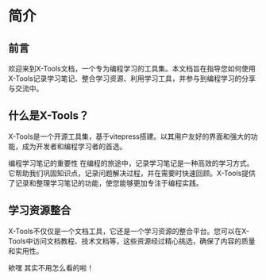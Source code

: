 # 简介

## 前言
欢迎来到X-Tools文档，一个专为编程学习的工具集。本文档旨在指导您如何使用X-Tools记录学习笔记、整合学习资源、利用学习工具，并参与到编程学习的分享与交流中。

## 什么是X-Tools？
X-Tools是一个开源工具集，基于vitepress搭建。以其用户友好的界面和强大的功能，成为开发者和编程学习者的首选。

编程学习笔记的重要性
在编程的旅途中，记录学习笔记是一种高效的学习方式。它帮助我们巩固知识点，记录问题解决过程，并在需要时快速回顾。X-Tools提供了记录和整理学习笔记的功能，使您能够更加专注于编程实践。

## 学习资源整合
X-Tools不仅仅是一个文档工具，它还是一个学习资源的整合平台。您可以在X-Tools中访问文档教程、技术文档等，这些资源经过精心挑选，确保了内容的质量和实用性。

欸嘿 其实不用怎么看的啦！